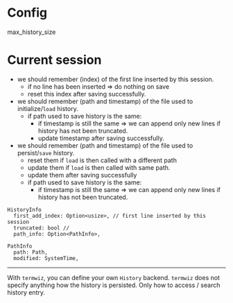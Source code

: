 # Config
  max_history_size

# Current session

* we should remember (index) of the first line inserted by this session.
    - if no line has been inserted => do nothing on save
    - reset this index after saving successfully.
* we should remember (path and timestamp) of the file used to initialize/`load` history.
    - if path used to save history is the same:
        + if timestamp is still the same => we can append only new lines if history has not been truncated.
        + update timestamp after saving successfully.
* we should remember (path and timestamp) of the file used to persist/`save` history.
    - reset them if `load` is then called with a different path
    - update them if `load` is then called with same path.
    - update them after saving successfully
    - if path used to save history is the same:
        + if timestamp is still the same => we can append only new lines if history has not been truncated.

```
HistoryInfo
  first_add_index: Option<usize>, // first line inserted by this session
  truncated: bool //
  path_info: Option<PathInfo>,
```
```
PathInfo
  path: Path,
  modified: SystemTime,
```

---
With `termwiz`, you can define your own `History` backend.
`termwiz` does not specify anything how the history is persisted.
Only how to access / search history entry.